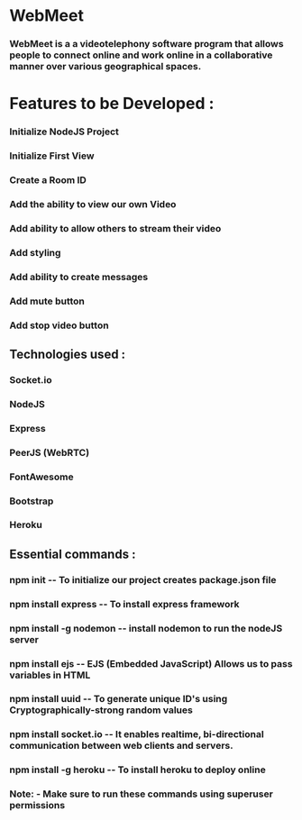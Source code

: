 # WebMeet
### WebMeet is a a videotelephony software program that allows people to connect online and work online in a collaborative manner over various geographical spaces.

# Features to be Developed :

### Initialize NodeJS Project 
### Initialize First View
### Create a Room ID
### Add the ability to view our own Video
### Add ability to allow others to stream their video
### Add styling 
### Add ability to create messages 
### Add mute button
### Add stop video button

## Technologies used :

### Socket.io
### NodeJS 
### Express
### PeerJS (WebRTC)
### FontAwesome
### Bootstrap
### Heroku

## Essential commands :

### npm init -- To initialize our project creates package.json file
### npm install express -- To install express framework
### npm install -g nodemon -- install nodemon to run the nodeJS server 
### npm install ejs -- EJS (Embedded JavaScript) Allows us to pass variables in HTML 
### npm install uuid -- To generate unique ID's using Cryptographically-strong random values
### npm install socket.io -- It enables realtime, bi-directional communication between web clients and servers. 
### npm install -g heroku -- To install heroku to deploy online


### Note: - Make sure to run these commands using superuser permissions